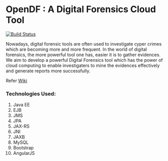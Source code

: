 OpenDF : A Digital Forensics Cloud Tool
======
[![Build Status](https://travis-ci.org/scorelab/OpenDF.svg?branch=master)](https://travis-ci.org/scorelab/OpenDF)

Nowadays, digital forensic tools are often used to investigate cyper crimes which are becoming more and more frequent. In the world of digital forensics, the more powerful tool one has, easier it is to gather evidences. We aim to develop a powerful Digital Forensics tool which has the power of cloud computing to enable investigaters to mine the evidences effectively and generate reports more successfully. 

Refer [Wiki](https://github.com/scorelab/OpenDF/wiki) 

### Technologies Used:
 1. Java EE
 2. EJB
 3. JMS
 4. JPA
 5. JAX-RS
 6. JNI
 6. JAXB
 8. MySQL
 9. Bootstrap
 10. AngularJS

